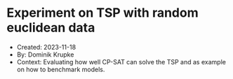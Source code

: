 # Experiment on TSP with random euclidean data

- Created: 2023-11-18
- By: Dominik Krupke
- Context: Evaluating how well CP-SAT can solve the TSP and as example on how to
  benchmark models.
